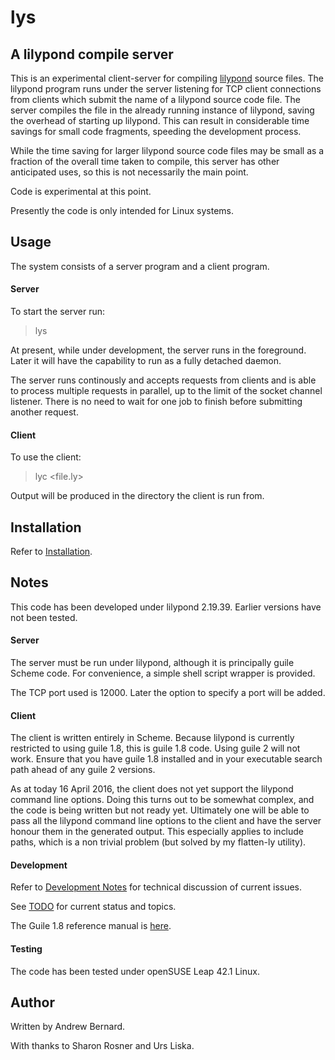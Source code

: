 # lys
## A lilypond compile server

This is an experimental client-server for compiling
[lilypond](http://www.lilypond.org) source files. The lilypond program runs
under the server listening for TCP client connections from clients which
submit the name of a lilypond source code file. The server compiles the file
in the already running instance of lilypond, saving the overhead of starting
up lilypond. This can result in considerable time savings for small code
fragments, speeding the development process.

While the time saving for larger lilypond source code files may be small as a
fraction of the overall time taken to compile, this server has other
anticipated uses, so this is not necessarily the main point.

Code is experimental at this point.

Presently the code is only intended for Linux systems.


## Usage
The system consists of a server program and a client program.

#### Server

To start the server run:

> lys

At present, while under development, the server runs in the foreground. Later
it will have the capability to run as a fully detached daemon.

The server runs continously and accepts requests from clients and is able to
process multiple requests in parallel, up to the limit of the socket channel
listener. There is no need to wait for one job to finish before submitting
another request.

#### Client

To use the client:

> lyc \<file.ly\>

Output will be produced in the directory the client is run from.

## Installation
Refer to [Installation](Installation.md).

## Notes
This code has been developed under lilypond 2.19.39. Earlier versions have not
been tested.

#### Server
The server must be run under lilypond, although it is principally guile Scheme
code. For convenience, a simple shell script wrapper is provided.

The TCP port used is 12000. Later the option to specify a port will be added.

#### Client
The client is written entirely in Scheme. Because lilypond is currently
restricted to using guile 1.8, this is guile 1.8 code. Using guile 2 will not
work. Ensure that you have guile 1.8 installed and in your executable search
path ahead of any guile 2 versions.

As at today 16 April 2016, the client does not yet support the lilypond
command line options. Doing this turns out to be somewhat complex, and the
code is being written but not ready yet. Ultimately one will be able to pass
all the lilypond command line options to the client and have the server honour
them in the generated output. This especially applies to include paths, which
is a non trivial problem (but solved by my flatten-ly utility).

#### Development
Refer to [Development Notes](Development-Notes.md) for technical discussion of current issues.

See [TODO](TODO.md) for current status and topics.

The Guile 1.8 reference manual is
[here](https://www.gnu.org/software/guile/docs/docs-1.8/guile-ref/).

#### Testing
The code has been tested under openSUSE Leap 42.1 Linux.

## Author
Written by Andrew Bernard.

With thanks to Sharon Rosner and Urs Liska.



